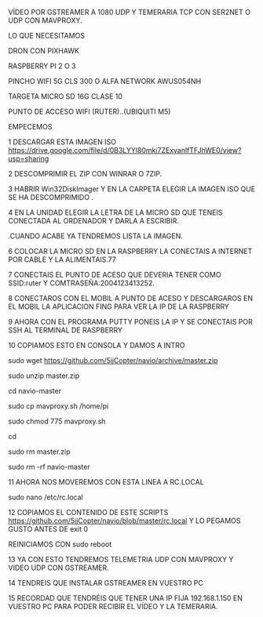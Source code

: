 VÍDEO POR GSTREAMER A 1080 UDP Y TEMERARIA TCP CON SER2NET O UDP CON MAVPROXY.

LO QUE NECESITAMOS

DRON CON PIXHAWK

RASPBERRY PI 2 O 3

PINCHO WIFI 5G CLS 300 O ALFA NETWORK AWUS054NH

TARGETA MICRO SD 16G CLASE 10

PUNTO DE ACCESO WIFI (RUTER)..(UBIQUITI M5)

EMPECEMOS

1 DESCARGAR ESTA IMAGEN ISO https://drive.google.com/file/d/0B3LYYl80mki7ZExyanlfTFJhWE0/view?usp=sharing

2 DESCOMPRIMIR EL ZIP CON WINRAR O 7ZIP.

3 HABRIR Win32DiskImager Y EN LA CARPETA ELEGIR LA IMAGEN ISO QUE SE HA DESCOMPRIMIDO .

4 EN LA UNIDAD ELEGIR LA LETRA DE LA MICRO SD QUE TENEIS CONECTADA AL ORDENADOR Y DARLA A ESCRIBIR.

.CUANDO ACABE YA TENDREMOS LISTA LA IMAGEN.

6 COLOCAR LA MICRO SD EN LA RASPBERRY LA CONECTAIS A INTERNET POR CABLE Y LA ALIMENTAIS.77

7 CONECTAIS EL PUNTO DE ACESO QUE DEVERIA TENER COMO SSID:ruter Y COMTRASEÑA:2004123413252.

8 CONECTAROS CON EL MOBIL A PUNTO DE ACESO Y DESCARGAROS EN EL MOBIL LA APLICACION FING PARA VER LA IP DE LA RASPBERRY

9 AHORA CON EL PROGRAMA PUTTY PONEIS LA IP Y SE CONECTAIS POR SSH AL TERMINAL DE RASPBERRY

10 COPIAMOS ESTO EN CONSOLA Y DAMOS A INTRO

sudo wget https://github.com/5jjCopter/navio/archive/master.zip

sudo unzip master.zip

cd navio-master

sudo cp mavproxy.sh /home/pi

sudo chmod 775 mavproxy.sh

cd 

sudo rm master.zip

sudo rm -rf navio-master

11 AHORA NOS MOVEREMOS CON ESTA LINEA A RC.LOCAL

sudo nano /etc/rc.local

12 COPIAMOS EL CONTENIDO DE ESTE SCRIPTS https://github.com/5jjCopter/navio/blob/master/rc.local Y LO PEGAMOS GUSTO ANTES DE exit 0

REINICIAMOS CON sudo reboot

13 YA CON ESTO TENDREMOS TELEMETRIA UDP CON MAVPROXY Y VIDEO UDP CON GSTREAMER.

14 TENDREIS QUE INSTALAR GSTREAMER EN VUESTRO PC 

15 RECORDAD QUE TENDRÉIS QUE TENER UNA IP FIJA 192.168.1.150 EN VUESTRO PC PARA PODER RECIBIR EL VÍDEO Y LA TEMERARIA.

